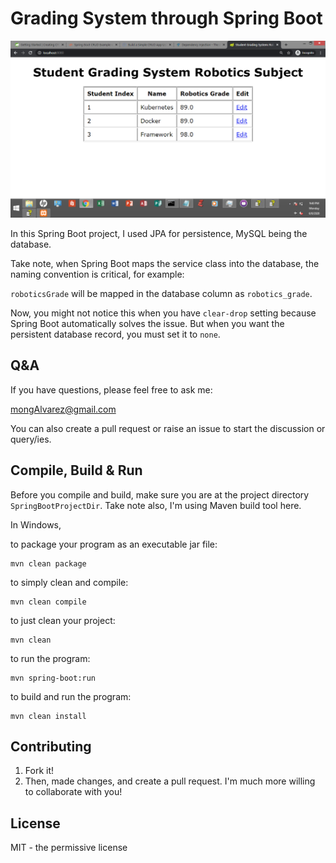 # Grading System through Spring Boot

![GUI](resources/screenshot1.png)

In this Spring Boot project, I used JPA for persistence, MySQL being the 
database.

Take note, when Spring Boot maps the service class into the database,
the naming convention is critical, for example:

`roboticsGrade` will be mapped in the database column as
`robotics_grade`.

Now, you might not notice this when you have `clear-drop` setting because
Spring Boot automatically solves the issue. But when you want the persistent
database record, you must set it to `none`. 	

## Q&A

If you have questions, please feel free to ask me: 

<mongAlvarez@gmail.com>
   
You can also create a pull request or raise
an issue to start the discussion or query/ies.

## Compile, Build & Run
Before you compile and build, make sure you are at the project directory
`SpringBootProjectDir`. Take note also, I'm using Maven build tool here. 

In Windows,

to package your program as an executable jar file:

	mvn clean package

to simply clean and compile:

	mvn clean compile

to just clean your project:

	mvn clean

to run the program:

	mvn spring-boot:run

to build and run the program:

	mvn clean install


## Contributing

1. Fork it!
2. Then, made changes, and create a pull request. 
I'm much more willing to collaborate with you!

## License

MIT - the permissive license